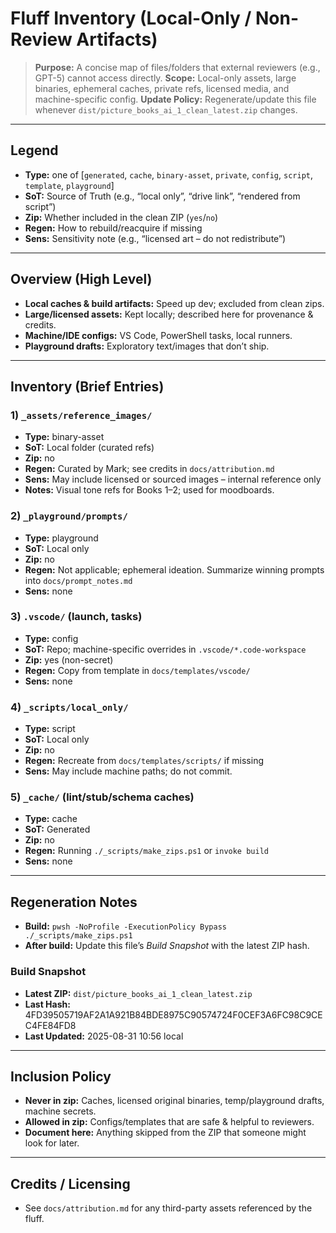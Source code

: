 # Fluff Inventory (Local-Only / Non-Review Artifacts)

> **Purpose:** A concise map of files/folders that external reviewers (e.g., GPT-5) cannot access directly.
> **Scope:** Local-only assets, large binaries, ephemeral caches, private refs, licensed media, and machine-specific config.
> **Update Policy:** Regenerate/update this file whenever `dist/picture_books_ai_1_clean_latest.zip` changes.

---

## Legend

- **Type:** one of [`generated`, `cache`, `binary-asset`, `private`, `config`, `script`, `template`, `playground`]
- **SoT:** Source of Truth (e.g., “local only”, “drive link”, “rendered from script”)
- **Zip:** Whether included in the clean ZIP (`yes`/`no`)
- **Regen:** How to rebuild/reacquire if missing
- **Sens:** Sensitivity note (e.g., “licensed art – do not redistribute”)

---

## Overview (High Level)

- **Local caches & build artifacts:** Speed up dev; excluded from clean zips.
- **Large/licensed assets:** Kept locally; described here for provenance & credits.
- **Machine/IDE configs:** VS Code, PowerShell tasks, local runners.
- **Playground drafts:** Exploratory text/images that don’t ship.

---

## Inventory (Brief Entries)

### 1) `_assets/reference_images/`

- **Type:** binary-asset
- **SoT:** Local folder (curated refs)
- **Zip:** no
- **Regen:** Curated by Mark; see credits in `docs/attribution.md`
- **Sens:** May include licensed or sourced images – internal reference only
- **Notes:** Visual tone refs for Books 1–2; used for moodboards.

### 2) `_playground/prompts/`

- **Type:** playground
- **SoT:** Local only
- **Zip:** no
- **Regen:** Not applicable; ephemeral ideation. Summarize winning prompts into `docs/prompt_notes.md`
- **Sens:** none

### 3) `.vscode/` (launch, tasks)

- **Type:** config
- **SoT:** Repo; machine-specific overrides in `.vscode/*.code-workspace`
- **Zip:** yes (non-secret)
- **Regen:** Copy from template in `docs/templates/vscode/`
- **Sens:** none

### 4) `_scripts/local_only/`

- **Type:** script
- **SoT:** Local only
- **Zip:** no
- **Regen:** Recreate from `docs/templates/scripts/` if missing
- **Sens:** May include machine paths; do not commit.

### 5) `_cache/` (lint/stub/schema caches)

- **Type:** cache
- **SoT:** Generated
- **Zip:** no
- **Regen:** Running `./_scripts/make_zips.ps1` or `invoke build`
- **Sens:** none

---

## Regeneration Notes

- **Build:** `pwsh -NoProfile -ExecutionPolicy Bypass ./_scripts/make_zips.ps1`
- **After build:** Update this file’s *Build Snapshot* with the latest ZIP hash.

### Build Snapshot

- **Latest ZIP:** `dist/picture_books_ai_1_clean_latest.zip`
- **Last Hash:** 4FD39505719AF2A1A921B84BDE8975C90574724F0CEF3A6FC98C9CEC4FE84FD8
- **Last Updated:** 2025-08-31 10:56 local

---

## Inclusion Policy

- **Never in zip:** Caches, licensed original binaries, temp/playground drafts, machine secrets.
- **Allowed in zip:** Configs/templates that are safe & helpful to reviewers.
- **Document here:** Anything skipped from the ZIP that someone might look for later.

---

## Credits / Licensing

- See `docs/attribution.md` for any third-party assets referenced by the fluff.
